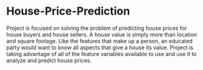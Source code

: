 # House-Price-Prediction
Project is focused on solving the problem of predicting house prices for house buyers and house sellers. A house value is simply more than location and square footage. Like the features that make up a person, an educated party would want to know all aspects that give a house its value. Project is taking advantage of all of the feature variables available to use and use it to analyze and predict house prices.
